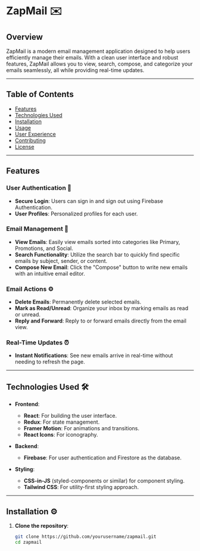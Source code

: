 # ZapMail ✉️

## Overview
ZapMail is a modern email management application designed to help users efficiently manage their emails. With a clean user interface and robust features, ZapMail allows you to view, search, compose, and categorize your emails seamlessly, all while providing real-time updates.

---

## Table of Contents
- [Features](#features)
- [Technologies Used](#technologies-used)
- [Installation](#installation)
- [Usage](#usage)
- [User Experience](#user-experience)
- [Contributing](#contributing)
- [License](#license)

---

## Features

### User Authentication 🔐
- **Secure Login**: Users can sign in and sign out using Firebase Authentication.
- **User Profiles**: Personalized profiles for each user.

### Email Management 📧
- **View Emails**: Easily view emails sorted into categories like Primary, Promotions, and Social.
- **Search Functionality**: Utilize the search bar to quickly find specific emails by subject, sender, or content.
- **Compose New Email**: Click the "Compose" button to write new emails with an intuitive email editor.

### Email Actions ⚙️
- **Delete Emails**: Permanently delete selected emails.
- **Mark as Read/Unread**: Organize your inbox by marking emails as read or unread.
- **Reply and Forward**: Reply to or forward emails directly from the email view.

### Real-Time Updates ⏰
- **Instant Notifications**: See new emails arrive in real-time without needing to refresh the page.

---

## Technologies Used 🛠️
- **Frontend**:
  - **React**: For building the user interface.
  - **Redux**: For state management.
  - **Framer Motion**: For animations and transitions.
  - **React Icons**: For iconography.

- **Backend**:
  - **Firebase**: For user authentication and Firestore as the database.

- **Styling**:
  - **CSS-in-JS** (styled-components or similar) for component styling.
  - **Tailwind CSS**: For utility-first styling approach.

---

## Installation ⚙️

1. **Clone the repository**:
   ```bash
   git clone https://github.com/yourusername/zapmail.git
   cd zapmail
